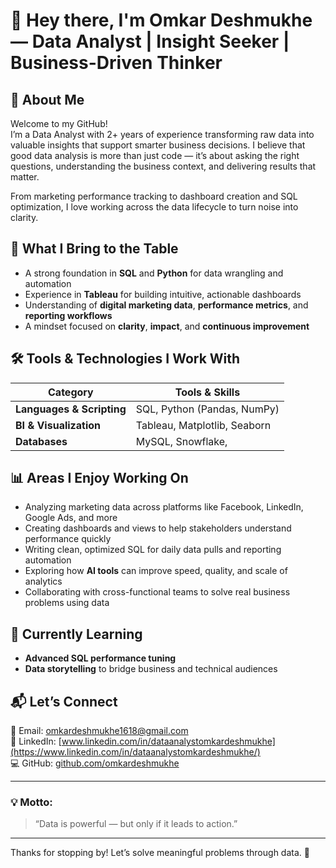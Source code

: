 # 👋 Hey there, I'm Omkar Deshmukhe — Data Analyst | Insight Seeker | Business-Driven Thinker

## 📌 About Me

Welcome to my GitHub!  
I’m a Data Analyst with 2+ years of experience transforming raw data into valuable insights that support smarter business decisions. I believe that good data analysis is more than just code — it’s about asking the right questions, understanding the business context, and delivering results that matter.

From marketing performance tracking to dashboard creation and SQL optimization, I love working across the data lifecycle to turn noise into clarity.

## 🧠 What I Bring to the Table

- A strong foundation in **SQL** and **Python** for data wrangling and automation  
- Experience in **Tableau** for building intuitive, actionable dashboards  
- Understanding of **digital marketing data**, **performance metrics**, and **reporting workflows**  
- A mindset focused on **clarity**, **impact**, and **continuous improvement**

## 🛠️ Tools & Technologies I Work With

| Category                 | Tools & Skills                                         |
|--------------------------|--------------------------------------------------------|
| **Languages & Scripting**| SQL, Python (Pandas, NumPy)                           |
| **BI & Visualization**   | Tableau, Matplotlib, Seaborn                          |
| **Databases**            | MySQL, Snowflake,                                     |

## 📊 Areas I Enjoy Working On

- Analyzing marketing data across platforms like Facebook, LinkedIn, Google Ads, and more  
- Creating dashboards and views to help stakeholders understand performance quickly  
- Writing clean, optimized SQL for daily data pulls and reporting automation  
- Exploring how **AI tools** can improve speed, quality, and scale of analytics  
- Collaborating with cross-functional teams to solve real business problems using data

## 🌱 Currently Learning

- **Advanced SQL performance tuning** 
- **Data storytelling** to bridge business and technical audiences

## 📬 Let’s Connect

📧 Email: omkardeshmukhe1618@gmail.com  
💼 LinkedIn: [www.linkedin.com/in/dataanalystomkardeshmukhe](https://www.linkedin.com/in/dataanalystomkardeshmukhe/)  
💻 GitHub: [github.com/omkardeshmukhe](https://github.com/omkardeshmukhe)

---

### 💡 Motto:

> “Data is powerful — but only if it leads to action.”

---

Thanks for stopping by! Let’s solve meaningful problems through data. 🚀

